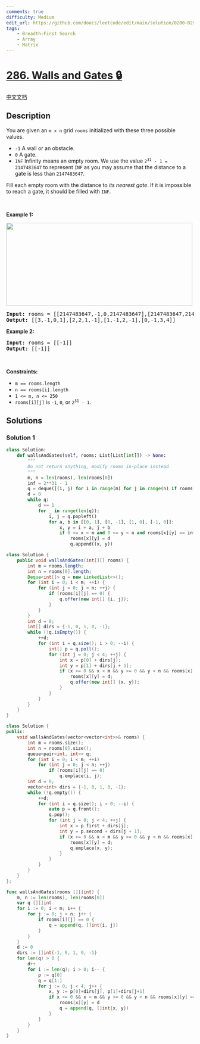 ```yaml
---
comments: true
difficulty: Medium
edit_url: https://github.com/doocs/leetcode/edit/main/solution/0200-0299/0286.Walls%20and%20Gates/README_EN.md
tags:
    - Breadth-First Search
    - Array
    - Matrix
---
```


<!-- problem:start -->

# [286. Walls and Gates 🔒](https://leetcode.com/problems/walls-and-gates)

[中文文档](/solution/0200-0299/0286.Walls%20and%20Gates/README.md)

## Description

<p>You are given an <code>m x n</code> grid <code>rooms</code>&nbsp;initialized with these three possible values.</p>

<ul>
	<li><code>-1</code>&nbsp;A wall or an obstacle.</li>
	<li><code>0</code> A gate.</li>
	<li><code>INF</code> Infinity means an empty room. We use the value <code>2<sup>31</sup> - 1 = 2147483647</code> to represent <code>INF</code> as you may assume that the distance to a gate is less than <code>2147483647</code>.</li>
</ul>

<p>Fill each empty room with the distance to <em>its nearest gate</em>. If it is impossible to reach a gate, it should be filled with <code>INF</code>.</p>

<p>&nbsp;</p>
<p><strong class="example">Example 1:</strong></p>
<img alt="" src="https://fastly.jsdelivr.net/gh/doocs/leetcode@main/solution/0200-0299/0286.Walls%20and%20Gates/images/grid.jpg" style="width: 500px; height: 223px;" />
<pre>
<strong>Input:</strong> rooms = [[2147483647,-1,0,2147483647],[2147483647,2147483647,2147483647,-1],[2147483647,-1,2147483647,-1],[0,-1,2147483647,2147483647]]
<strong>Output:</strong> [[3,-1,0,1],[2,2,1,-1],[1,-1,2,-1],[0,-1,3,4]]
</pre>

<p><strong class="example">Example 2:</strong></p>

<pre>
<strong>Input:</strong> rooms = [[-1]]
<strong>Output:</strong> [[-1]]
</pre>

<p>&nbsp;</p>
<p><strong>Constraints:</strong></p>

<ul>
	<li><code>m == rooms.length</code></li>
	<li><code>n == rooms[i].length</code></li>
	<li><code>1 &lt;= m, n &lt;= 250</code></li>
	<li><code>rooms[i][j]</code> is <code>-1</code>, <code>0</code>, or <code>2<sup>31</sup> - 1</code>.</li>
</ul>

## Solutions

<!-- solution:start -->

### Solution 1

<!-- tabs:start -->

```python
class Solution:
    def wallsAndGates(self, rooms: List[List[int]]) -> None:
        """
        Do not return anything, modify rooms in-place instead.
        """
        m, n = len(rooms), len(rooms[0])
        inf = 2**31 - 1
        q = deque([(i, j) for i in range(m) for j in range(n) if rooms[i][j] == 0])
        d = 0
        while q:
            d += 1
            for _ in range(len(q)):
                i, j = q.popleft()
                for a, b in [[0, 1], [0, -1], [1, 0], [-1, 0]]:
                    x, y = i + a, j + b
                    if 0 <= x < m and 0 <= y < n and rooms[x][y] == inf:
                        rooms[x][y] = d
                        q.append((x, y))
```

```java
class Solution {
    public void wallsAndGates(int[][] rooms) {
        int m = rooms.length;
        int n = rooms[0].length;
        Deque<int[]> q = new LinkedList<>();
        for (int i = 0; i < m; ++i) {
            for (int j = 0; j < n; ++j) {
                if (rooms[i][j] == 0) {
                    q.offer(new int[] {i, j});
                }
            }
        }
        int d = 0;
        int[] dirs = {-1, 0, 1, 0, -1};
        while (!q.isEmpty()) {
            ++d;
            for (int i = q.size(); i > 0; --i) {
                int[] p = q.poll();
                for (int j = 0; j < 4; ++j) {
                    int x = p[0] + dirs[j];
                    int y = p[1] + dirs[j + 1];
                    if (x >= 0 && x < m && y >= 0 && y < n && rooms[x][y] == Integer.MAX_VALUE) {
                        rooms[x][y] = d;
                        q.offer(new int[] {x, y});
                    }
                }
            }
        }
    }
}
```

```cpp
class Solution {
public:
    void wallsAndGates(vector<vector<int>>& rooms) {
        int m = rooms.size();
        int n = rooms[0].size();
        queue<pair<int, int>> q;
        for (int i = 0; i < m; ++i)
            for (int j = 0; j < n; ++j)
                if (rooms[i][j] == 0)
                    q.emplace(i, j);
        int d = 0;
        vector<int> dirs = {-1, 0, 1, 0, -1};
        while (!q.empty()) {
            ++d;
            for (int i = q.size(); i > 0; --i) {
                auto p = q.front();
                q.pop();
                for (int j = 0; j < 4; ++j) {
                    int x = p.first + dirs[j];
                    int y = p.second + dirs[j + 1];
                    if (x >= 0 && x < m && y >= 0 && y < n && rooms[x][y] == INT_MAX) {
                        rooms[x][y] = d;
                        q.emplace(x, y);
                    }
                }
            }
        }
    }
};
```

```go
func wallsAndGates(rooms [][]int) {
	m, n := len(rooms), len(rooms[0])
	var q [][]int
	for i := 0; i < m; i++ {
		for j := 0; j < n; j++ {
			if rooms[i][j] == 0 {
				q = append(q, []int{i, j})
			}
		}
	}
	d := 0
	dirs := []int{-1, 0, 1, 0, -1}
	for len(q) > 0 {
		d++
		for i := len(q); i > 0; i-- {
			p := q[0]
			q = q[1:]
			for j := 0; j < 4; j++ {
				x, y := p[0]+dirs[j], p[1]+dirs[j+1]
				if x >= 0 && x < m && y >= 0 && y < n && rooms[x][y] == math.MaxInt32 {
					rooms[x][y] = d
					q = append(q, []int{x, y})
				}
			}
		}
	}
}
```

<!-- tabs:end -->

<!-- solution:end -->

<!-- problem:end -->
